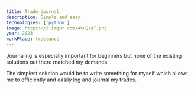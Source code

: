 ```yaml
---
title: Trade journal
description: Simple and easy
technologies: ['python']
image: https://i.imgur.com/4tHQzqT.png
year: 2023
workPlace: freelance
---
```


Journaling is especially important for beginners
but none of the existing solutions out there matched my demands.

The simplest solution would be to write something for myself
which allows me to efficiently and easily log and journal my trades.
